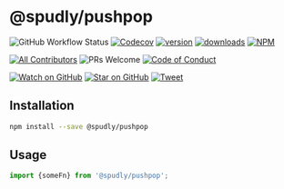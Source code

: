 # @spudly/pushpop

<!-- prettier-ignore-start -->

![GitHub Workflow Status](https://img.shields.io/github/workflow/status/spudly/pure-fns/build?style=flat-square)
[![Codecov](https://img.shields.io/codecov/c/github/spudly/pure-fns?style=flat-square)](https://codecov.io/gh/spudly/pure-fns)
[![version](https://img.shields.io/npm/v/pure-fns.svg?style=flat-square)](https://www.npmjs.com/package/pure-fns)
[![downloads](https://img.shields.io/npm/dm/pure-fns.svg?style=flat-square)](http://www.npmtrends.com/pure-fns)
[![NPM](https://img.shields.io/npm/l/pure-fns?style=flat-square)](https://github.com/spudly/pure-fns/blob/master/LICENSE.md)

[![All Contributors](https://img.shields.io/badge/all_contributors-1-orange.svg?style=flat-square)](#contributors-)
![PRs Welcome](https://img.shields.io/badge/PRs-welcome-brightgreen.svg?style=flat-square)
[![Code of Conduct](https://img.shields.io/badge/code%20of-conduct-ff69b4.svg?style=flat-square)](https://github.com/spudly/pure-fns/blob/master/CODE_OF_CONDUCT.md)

[![Watch on GitHub](https://img.shields.io/github/watchers/spudly/pure-fns.svg?style=social)](https://github.com/spudly/pure-fns/watchers)
[![Star on GitHub](https://img.shields.io/github/stars/spudly/pure-fns.svg?style=social)](https://github.com/spudly/pure-fns/stargazers)
[![Tweet](https://img.shields.io/twitter/url/https/github.com/spudly/pure-fns.svg?style=social)](https://twitter.com/intent/tweet?text=Check%20out%20pure-fns%20https%3A%2F%2Fgithub.com%2Fspudly%2Fpure-fns)

<!-- prettier-ignore-end -->

## Installation

```bash
npm install --save @spudly/pushpop
```

## Usage

```js
import {someFn} from '@spudly/pushpop';
```
